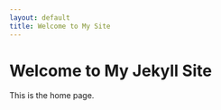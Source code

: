 ```yaml
---
layout: default
title: Welcome to My Site
---
```


# Welcome to My Jekyll Site
This is the home page.
